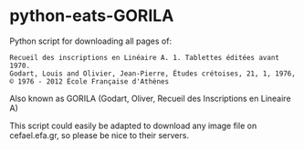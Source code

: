 python-eats-GORILA
==================

Python script for downloading all pages of:

	Recueil des inscriptions en Linéaire A. 1. Tablettes éditées avant 1970.
	Godart, Louis and Olivier, Jean-Pierre, Études crétoises, 21, 1, 1976, © 1976 - 2012 École Française d'Athènes

Also known as GORILA (Godart, Oliver, Recueil des Inscriptions en Lineaire A)

This script could easily be adapted to download any image file on cefael.efa.gr, so please be nice to their servers.